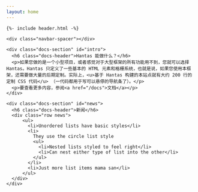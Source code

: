 ```yaml
---
layout: home
---
```

<div class="container">

    {%- include header.html -%}

    <div class="navbar-spacer"></div>

    <div class="docs-section" id="intro">
      <h6 class="docs-header">Hantas 能做什么？</h6>
      <p>如果您做的是一个小型项目，或者感觉对于大型框架的所有功能用不到，您就可以选择 Hantas。Hantas 只定义了一些基本的 HTML 元素和格栅系统，也就是说，如果您使用本框架，还需要做大量的后期定制。实际上，<u>基于 Hantas 构建的本站点就有大约 200 行的定制 CSS 代码</u> （一代码都用于写可以悬停的导航条了）。</p>
      <p>要查看更多内容，参阅<a href="/docs">文档</a></p>
    </div>

    <div class="docs-section" id="news">
      <h6 class="docs-header">新闻</h6>
      <div class="row news">
          <ul>
            <li>Unordered lists have basic styles</li>
            <li>
              They use the circle list style
              <ul>
                <li>Nested lists styled to feel right</li>
                <li>Can nest either type of list into the other</li>
              </ul>
            </li>
            <li>Just more list items mama san</li>
          </ul>
      </div>
    </div>

  </div>

